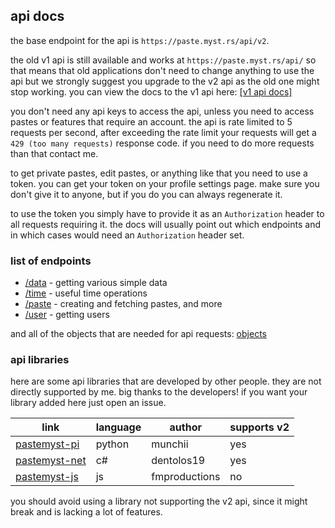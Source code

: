 ## api docs

the base endpoint for the api is `https://paste.myst.rs/api/v2`.

the old v1 api is still available and works at `https://paste.myst.rs/api/` so that means that old applications don't need to change anything to use the api but we strongly suggest you upgrade to the v2 api as the old one might stop working. you can view the docs to the v1 api here: [[v1 api docs]](/api-docs/v1)

you don't need any api keys to access the api, unless you need to access pastes or features that require an account. the api is rate limited to 5 requests per second, after exceeding the rate limit your requests will get a `429 (too many requests)` response code. if you need to do more requests than that contact me.

to get private pastes, edit pastes, or anything like that you need to use a token. you can get your token on your profile settings page. make sure you don't give it to anyone, but if you do you can always regenerate it.

to use the token you simply have to provide it as an `Authorization` header to all requests requiring it. the docs will usually point out which endpoints and in which cases would need an `Authorization` header set.

### list of endpoints

* [/data](/api-docs/data) - getting various simple data
* [/time](/api-docs/time) - useful time operations
* [/paste](/api-docs/paste) - creating and fetching pastes, and more
* [/user](/api-docs/user) - getting users

and all of the objects that are needed for api requests: [objects](/api-docs/objects)

### api libraries

here are some api libraries that are developed by other people. they are not directly supported by me. big thanks to the developers! if you want your library added here just open an issue.

| link                                                                | language | author        | supports v2 |
|---------------------------------------------------------------------|----------|---------------|-------------|
| [pastemyst-pi](https://github.com/Dmunch04/pastemyst-py)            | python   | munchii       | yes         |
| [pastemyst-net](https://github.com/dentolos19/PasteMystNet)         | c#       | dentolos19    | yes         |
| [pastemyst-js](https://github.com/FleshMobProductions/PasteMyst-JS) | js       | fmproductions | no          |

you should avoid using a library not supporting the v2 api, since it might break and is lacking a lot of features.
